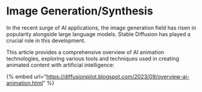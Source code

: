 # Image Generation/Synthesis

In the recent surge of AI applications, the image generation field has risen in popularity alongside large language models. Stable Diffusion has played a crucial role in this development.



This article provides a comprehensive overview of AI animation technologies, exploring various tools and techniques used in creating animated content with artificial intelligence:

{% embed url="https://diffusionpilot.blogspot.com/2023/09/overview-ai-animation.html" %}



